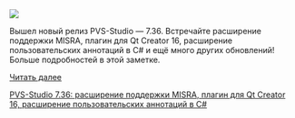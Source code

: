 <!--2025-04-17 11:35:19-->
<div class="yb">
  <div class="rss habr"><img src="https://habrastorage.org/getpro/habr/upload_files/c7e/5f6/e89/c7e5f6e8921ef39dde965d16985ad64e.png" /><p>Вышел новый релиз PVS-Studio — 7.36. Встречайте расширение поддержки MISRA, плагин для Qt Creator 16, расширение пользовательских аннотаций в C# и ещё много других обновлений! Больше подробностей в этой заметке.</p> <a href="https://habr.com/ru/articles/901758/#habracut">Читать далее</a> <p class="titl"><a href="https://habr.com/ru/companies/pvs-studio/news/901758/?utm_source=habrahabr&utm_medium=rss&utm_campaign=901758">PVS-Studio 7.36: расширение поддержки MISRA, плагин для Qt Creator 16, расширение пользовательских аннотаций в C#</a></p></div>
</div>
